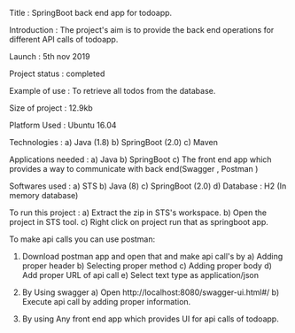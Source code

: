Title : SpringBoot back end app for todoapp.

Introduction : The project's aim is to provide the back end operations for different API calls of todoapp.

Launch : 5th nov 2019

Project status : completed

Example of use : To retrieve all todos from the database.

Size of project : 12.9kb

Platform Used : Ubuntu 16.04

Technologies :
a) Java (1.8)
b) SpringBoot (2.0) 
c) Maven

Applications needed : 
a) Java
b) SpringBoot
c) The front end app which provides a way to communicate with back end(Swagger , Postman )

Softwares used : 
a) STS 
b) Java (8)
c) SpringBoot (2.0)
d) Database : H2 (In memory database)

To run this project :
a) Extract the zip in STS's workspace.
b) Open the project in STS tool.
c) Right click on project run that as springboot app.

To make api calls you can use postman: 
1) Download postman app and open that and make api call's by 
	a) Adding proper header
	b) Selecting proper method
	c) Adding proper body 
	d) Add proper URL of api call
	e) Select text type as application/json

2) By Using swagger
	a) Open http://localhost:8080/swagger-ui.html#/
	b) Execute api call by adding proper information.
	
3) By using Any front end app which provides UI for api calls of todoapp.
 